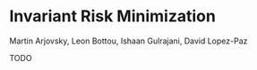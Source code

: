 # Invariant Risk Minimization

Martin Arjovsky, Leon Bottou, Ishaan Gulrajani, David Lopez-Paz

TODO
